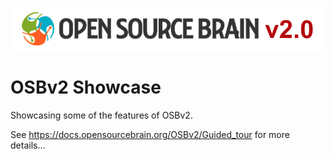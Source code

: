 
![OSBv2.png](https://github.com/OpenSourceBrain/OSBv2_Showcase/raw/main/images/OSBv2.png)

# OSBv2 Showcase

Showcasing some of the features of OSBv2.

See https://docs.opensourcebrain.org/OSBv2/Guided_tour for more details...

